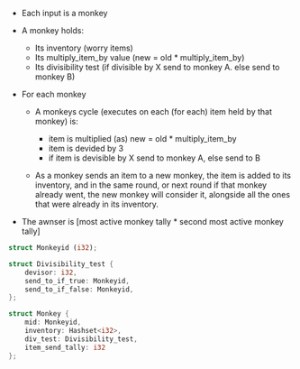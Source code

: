 - Each input is a monkey
- A monkey holds:
    - Its inventory (worry items)
    - Its multiply_item_by value (new = old * multiply_item_by)
    - Its divisibility test (if divisible by X send to monkey A. else send to monkey B) 

- For each monkey 
    - A monkeys cycle (executes on each (for each) item held by that monkey) is:
        - item is multiplied (as) new = old * multiply_item_by
        - item is devided by 3
        - if item is devisible by X send to monkey A, else send to B

    - As a monkey sends an item to a new monkey, the item is added to its inventory, and in the same round, or next round if that monkey already went, the new monkey will consider it, alongside all the ones that were already in its inventory.
- The awnser is [most active monkey tally * second most active monkey tally]

```rust
struct Monkeyid (i32);

struct Divisibility_test {
    devisor: i32,
    send_to_if_true: Monkeyid,
    send_to_if_false: Monkeyid,
};

struct Monkey {
    mid: Monkeyid,
    inventory: Hashset<i32>,
    div_test: Divisibility_test,
    item_send_tally: i32
};
```
